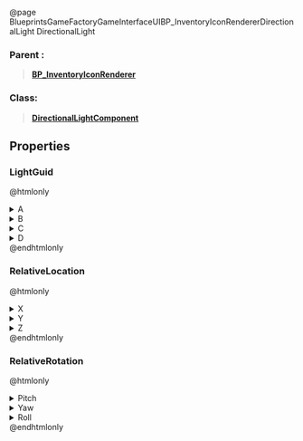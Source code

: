 @page BlueprintsGameFactoryGameInterfaceUIBP_InventoryIconRendererDirectionalLight DirectionalLight
### Parent :
<b><a href="_blueprints_game_factory_game_interface_u_i_b_p__inventory_icon_renderer.html"><blockquote>BP_InventoryIconRenderer</blockquote></a></b>
### Class:
<b><a href="_class_script_directional_light_component.html"><blockquote>DirectionalLightComponent</blockquote></a></b>
## Properties
### LightGuid
@htmlonly
<details>
 <summary>A</summary>
<blockquote>1530884148</blockquote>
</details>
<details>
 <summary>B</summary>
<blockquote>1156264898</blockquote>
</details>
<details>
 <summary>C</summary>
<blockquote>-572839241</blockquote>
</details>
<details>
 <summary>D</summary>
<blockquote>-825871519</blockquote>
</details>
@endhtmlonly

### RelativeLocation
@htmlonly
<details>
 <summary>X</summary>
<blockquote>0</blockquote>
</details>
<details>
 <summary>Y</summary>
<blockquote>0</blockquote>
</details>
<details>
 <summary>Z</summary>
<blockquote>480</blockquote>
</details>
@endhtmlonly

### RelativeRotation
@htmlonly
<details>
 <summary>Pitch</summary>
<blockquote>-45</blockquote>
</details>
<details>
 <summary>Yaw</summary>
<blockquote>180</blockquote>
</details>
<details>
 <summary>Roll</summary>
<blockquote>0</blockquote>
</details>
@endhtmlonly

